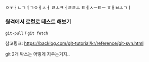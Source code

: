 ㅇㅜㅓㄴㄱㅕㄱㅇㅔㅅㅓ ㄹㅗㅋㅓㄹㄹㅗ ㅌㅔㅅㅡㅌㅡ ㅎㅐㅂㅗㄱㅣ

### 원격에서 로컬로 테스트 해보기  
```git-pull``` / ```git fetch```

참고링크: https://backlog.com/git-tutorial/kr/reference/git-svn.html


git 2개 박스는 어떻게 지우는거지.. 